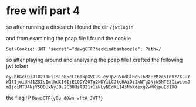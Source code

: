 # free wifi part 4

so after running a dirsearch I found the dir `/jwtlogin`

and from examining the pcap file I found the cookie
```
Set-Cookie: JWT 'secret'="dawgCTF?heckin#bamboozle"; Path=/
```

so after playing around and analysing the pcap file 
I crafted the following jwt token

`eyJhbGciOiJIUzI1NiIsInR5cCI6IkpXVCJ9.eyJpZGVudGl0eSI6MzEzMzcsInVzZXJuYW1lIjoidHJ1ZSIsImlhdCI6IjE1ODY2OTg2NDYiLCJleHAiOiIxNTg2Njk5NTE3IiwibmJmIjoiMTU4NjY5ODUxNyJ9.2C3UHzTJ21r1eNLyNIdXL14sNoXdexg2wMKjpuEd1X8`

the flag :P
`DawgCTF{y0u_d0wn_w!t#_JWT?}`